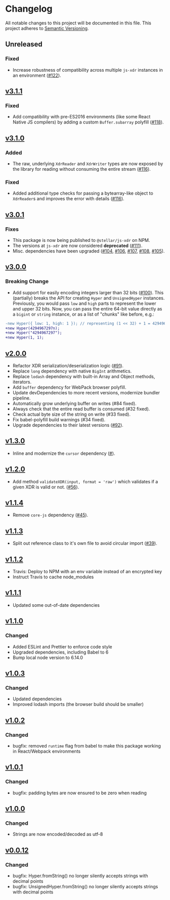 # Changelog

All notable changes to this project will be documented in this file. This
project adheres to [Semantic Versioning](http://semver.org/).


## Unreleased

### Fixed
* Increase robustness of compatibility across multiple `js-xdr` instances in an environment ([#122](https://github.com/stellar/js-xdr/pull/122)).


## [v3.1.1](https://github.com/stellar/js-xdr/compare/v3.1.0...v3.1.1)

### Fixed
* Add compatibility with pre-ES2016 environments (like some React Native JS compilers) by adding a custom `Buffer.subarray` polyfill ([#118](https://github.com/stellar/js-xdr/pull/118)).


## [v3.1.0](https://github.com/stellar/js-xdr/compare/v3.0.1...v3.1.0)

### Added
* The raw, underlying `XdrReader` and `XdrWriter` types are now exposed by the library for reading without consuming the entire stream ([#116](https://github.com/stellar/js-xdr/pull/116)).

### Fixed
* Added additional type checks for passing a bytearray-like object to `XdrReader`s and improves the error with details ([#116](https://github.com/stellar/js-xdr/pull/116)).


## [v3.0.1](https://github.com/stellar/js-xdr/compare/v3.0.0...v3.0.1)

### Fixes
- This package is now being published to `@stellar/js-xdr` on NPM.
- The versions at `js-xdr` are now considered **deprecated** ([#111](https://github.com/stellar/js-xdr/pull/111)).
- Misc. dependencies have been upgraded ([#104](https://github.com/stellar/js-xdr/pull/104), [#106](https://github.com/stellar/js-xdr/pull/106), [#107](https://github.com/stellar/js-xdr/pull/107), [#108](https://github.com/stellar/js-xdr/pull/108), [#105](https://github.com/stellar/js-xdr/pull/105)).


## [v3.0.0](https://github.com/stellar/js-xdr/compare/v2.0.0...v3.0.0)

### Breaking Change
- Add support for easily encoding integers larger than 32 bits ([#100](https://github.com/stellar/js-xdr/pull/100)). This (partially) breaks the API for creating `Hyper` and `UnsignedHyper` instances. Previously, you would pass `low` and `high` parts to represent the lower and upper 32 bits. Now, you can pass the entire 64-bit value directly as a `bigint` or `string` instance, or as a list of "chunks" like before, e.g.:

```diff
-new Hyper({ low: 1, high: 1 }); // representing (1 << 32) + 1 = 4294967297n
+new Hyper(4294967297n);
+new Hyper("4294967297");
+new Hyper(1, 1);
```


## [v2.0.0](https://github.com/stellar/js-xdr/compare/v1.3.0...v2.0.0)

- Refactor XDR serialization/deserialization logic ([#91](https://github.com/stellar/js-xdr/pull/91)).
- Replace `long` dependency with native `BigInt` arithmetics.
- Replace `lodash` dependency with built-in Array and Object methods, iterators.
- Add `buffer` dependency for WebPack browser polyfill.
- Update devDependencies to more recent versions, modernize bundler pipeline.
- Automatically grow underlying buffer on writes (#84 fixed).
- Always check that the entire read buffer is consumed (#32 fixed).
- Check actual byte size of the string on write (#33 fixed).
- Fix babel-polyfill build warnings (#34 fixed).
- Upgrade dependencies to their latest versions ([#92](https://github.com/stellar/js-xdr/pull/92)).

## [v1.3.0](https://github.com/stellar/js-xdr/compare/v1.2.0...v1.3.0)

- Inline and modernize the `cursor` dependency ([#](https://github.com/stellar/js-xdr/pull/63)).

## [v1.2.0](https://github.com/stellar/js-xdr/compare/v1.1.4...v1.2.0)

- Add method `validateXDR(input, format = 'raw')` which validates if a given XDR is valid or  not. ([#56](https://github.com/stellar/js-xdr/pull/56)).

## [v1.1.4](https://github.com/stellar/js-xdr/compare/v1.1.3...v1.1.4)

- Remove `core-js` dependency ([#45](https://github.com/stellar/js-xdr/pull/45)).

## [v1.1.3](https://github.com/stellar/js-xdr/compare/v1.1.2...v1.1.3)

- Split out reference class to it's own file to avoid circular import  ([#39](https://github.com/stellar/js-xdr/pull/39)).

## [v1.1.2](https://github.com/stellar/js-xdr/compare/v1.1.1...v1.1.2)

- Travis: Deploy to NPM with an env variable instead of an encrypted key
- Instruct Travis to cache node_modules

## [v1.1.1](https://github.com/stellar/js-xdr/compare/v1.1.0...v1.1.1)

- Updated some out-of-date dependencies

## [v1.1.0](https://github.com/stellar/js-xdr/compare/v1.0.3...v1.1.0)

### Changed

- Added ESLint and Prettier to enforce code style
- Upgraded dependencies, including Babel to 6
- Bump local node version to 6.14.0

## [v1.0.3](https://github.com/stellar/js-xdr/compare/v1.0.2...v1.0.3)

### Changed

- Updated dependencies
- Improved lodash imports (the browser build should be smaller)

## [v1.0.2](https://github.com/stellar/js-xdr/compare/v1.0.1...v1.0.2)

### Changed

- bugfix: removed `runtime` flag from babel to make this package working in
  React/Webpack environments

## [v1.0.1](https://github.com/stellar/js-xdr/compare/v1.0.0...v1.0.1)

### Changed

- bugfix: padding bytes are now ensured to be zero when reading

## [v1.0.0](https://github.com/stellar/js-xdr/compare/v0.0.12...v1.0.0)

### Changed

- Strings are now encoded/decoded as utf-8

## [v0.0.12](https://github.com/stellar/js-xdr/compare/v0.0.11...v0.0.12)

### Changed

- bugfix: Hyper.fromString() no longer silently accepts strings with decimal
  points
- bugfix: UnsignedHyper.fromString() no longer silently accepts strings with
  decimal points
